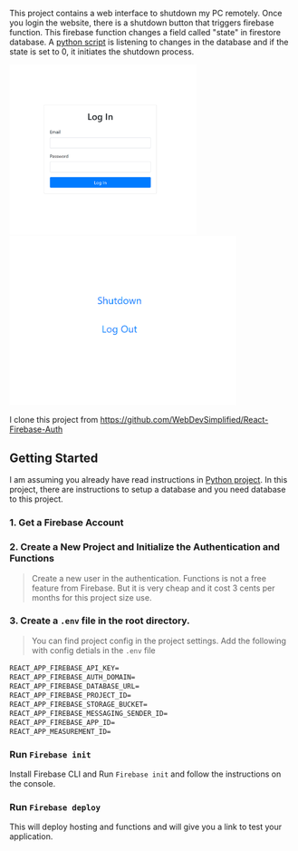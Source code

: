 This project contains a web interface to shutdown my PC remotely. Once you login the website, there is a shutdown button that triggers firebase function. This firebase function changes a field called "state" in firestore database. A [python script](https://github.com/abdullahsumbal/pc-shutdown-listener) is listening to changes in the database and if the state is set to 0, it initiates the shutdown process.

<img src="images/login.PNG" alt="drawing" width="330"/>
<img src="images/shutdown.PNG" alt="drawing" width="400"/>

I clone this project from https://github.com/WebDevSimplified/React-Firebase-Auth

## Getting Started

I am assuming you already have read instructions in [Python project](https://github.com/abdullahsumbal/pc-shutdown-listener).
In this project, there are instructions to setup a database and you need database to this project.

### 1. Get a Firebase Account

### 2. Create a New Project and Initialize the Authentication and Functions

> Create a new user in the authentication.
> Functions is not a free feature from Firebase. But it is very cheap and it cost 3 cents per months for this project size use.

### 3. Create a `.env` file in the root directory.

> You can find project config in the project settings. Add the following with config detials in the `.env` file

    REACT_APP_FIREBASE_API_KEY=
    REACT_APP_FIREBASE_AUTH_DOMAIN=
    REACT_APP_FIREBASE_DATABASE_URL=
    REACT_APP_FIREBASE_PROJECT_ID=
    REACT_APP_FIREBASE_STORAGE_BUCKET=
    REACT_APP_FIREBASE_MESSAGING_SENDER_ID=
    REACT_APP_FIREBASE_APP_ID=
    REACT_APP_MEASUREMENT_ID=

### Run `Firebase init`

Install Firebase CLI and Run `Firebase init` and follow the instructions on the console.

### Run `Firebase deploy`

This will deploy hosting and functions and will give you a link to test your application.
